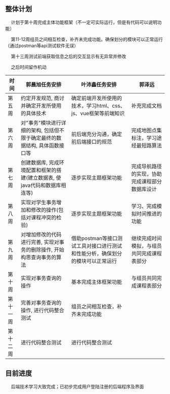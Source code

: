 ## 整体计划
&emsp; 计划于第十周完成主体功能框架（不一定可实际运行，但是有代码可以说明功能）

&emsp; 第11-12周组员之间相互检查，补齐未完成功能。确保划分的模块可以正常运行（通过postman等api测试软件无误）

&emsp; 第十三周测试前端获取信息之后的交互显示有无异常并修改

&emsp; 之后时间留作机动

| 时间   | 郭晨旭任务安排                                    | 叶沛鑫任务安排                                    | 郭泽远                     |
|------|--------------------------------------------|--------------------------------------------|-------------------------|
| 第五周  | 约定开发规范, 商讨并确定开发所使用的具体技术                    | 确定前端开发所使用的技术，学习html、css、js、vue框架等前端知识      | 补充完成文档                  |
| 第六周  | 对"事务"模块进行详细的架构, 包括但不限于确定最终的数据结构, 具体函数接口等   | 前后端充分沟通，确定前后端接口的规范                         | 完成地图点集标注，学习途经最短路算法      |
| 第七周  | 创建数据库, 完成环境配置和框架的搭建(建立数据表, 使java代码和数据库相连等) | 逐步实现主题框架功能                                 | 完成导航路径的实现，协助完成课程部分数据库设计 |
| 第八周  | 实现对学生事务增加和修改的操作(包括对课程冲突的检验)                | 逐步实现主题框架功能                                 | 学习、完成模拟时间推进的功能          |
| 第九周  | 对增加修改的代码进行完善, 实现对事务的删除操作, 开始构思查询事务的算法      | 借助postman等接口测试工具对接口进行测试和性能分析，确保划分的模块可以正常运行 | 继续完成时间模拟，与组员共同完成课程表部分   |
| 第十周  | 实现对事务查询的操作                                 | 基本完成主体框架功能                                 | 与组员共同完成课程表部分            |
| 第十一周 | 完善对事务查询的操作, 进行代码整合测试                       | 组员之间相互检查，补齐未完成功能                           |
| 第十二周 | 进行代码整合测试                                   | 进行代码整合测试                                   |

## 目前进度
&emsp; 后端技术学习大致完成；已初步完成用户登陆注册的后端程序及界面
